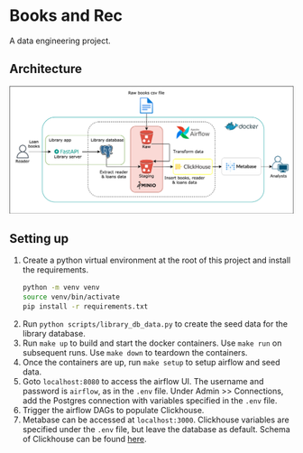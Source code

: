 # Books and Rec
A data engineering project.

## Architecture
![Architecture](./images/architecture_diagram.png)

## Setting up
1. Create a python virtual environment at the root of this project and install the requirements.
    ```sh
    python -m venv venv
    source venv/bin/activate
    pip install -r requirements.txt
    ```
1. Run `python scripts/library_db_data.py` to create the seed data for the library database.
1. Run `make up` to build and start the docker containers. Use `make run` on subsequent runs. Use `make down` to teardown the containers.
1. Once the containers are up, run `make setup` to setup airflow and seed data.
1. Goto `localhost:8080` to access the airflow UI. The username and password is `airflow`, as in the `.env` file. Under Admin >> Connections, add the Postgres connection with variables specified in the `.env` file.
1. Trigger the airflow DAGs to populate Clickhouse.
1. Metabase can be accessed at `localhost:3000`. Clickhouse variables are specified under the `.env` file, but leave the database as default. Schema of Clickhouse can be found [here](clickhouse/init.sql).
